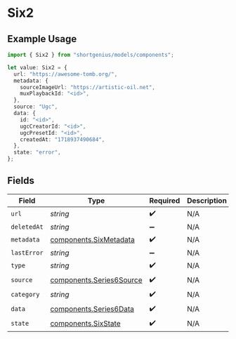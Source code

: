 # Six2

## Example Usage

```typescript
import { Six2 } from "shortgenius/models/components";

let value: Six2 = {
  url: "https://awesome-tomb.org/",
  metadata: {
    sourceImageUrl: "https://artistic-oil.net",
    muxPlaybackId: "<id>",
  },
  source: "Ugc",
  data: {
    id: "<id>",
    ugcCreatorId: "<id>",
    ugcPresetId: "<id>",
    createdAt: "1718937490684",
  },
  state: "error",
};
```

## Fields

| Field                                                                | Type                                                                 | Required                                                             | Description                                                          |
| -------------------------------------------------------------------- | -------------------------------------------------------------------- | -------------------------------------------------------------------- | -------------------------------------------------------------------- |
| `url`                                                                | *string*                                                             | :heavy_check_mark:                                                   | N/A                                                                  |
| `deletedAt`                                                          | *string*                                                             | :heavy_minus_sign:                                                   | N/A                                                                  |
| `metadata`                                                           | [components.SixMetadata](../../models/components/sixmetadata.md)     | :heavy_check_mark:                                                   | N/A                                                                  |
| `lastError`                                                          | *string*                                                             | :heavy_minus_sign:                                                   | N/A                                                                  |
| `type`                                                               | *string*                                                             | :heavy_check_mark:                                                   | N/A                                                                  |
| `source`                                                             | [components.Series6Source](../../models/components/series6source.md) | :heavy_check_mark:                                                   | N/A                                                                  |
| `category`                                                           | *string*                                                             | :heavy_check_mark:                                                   | N/A                                                                  |
| `data`                                                               | [components.Series6Data](../../models/components/series6data.md)     | :heavy_check_mark:                                                   | N/A                                                                  |
| `state`                                                              | [components.SixState](../../models/components/sixstate.md)           | :heavy_check_mark:                                                   | N/A                                                                  |